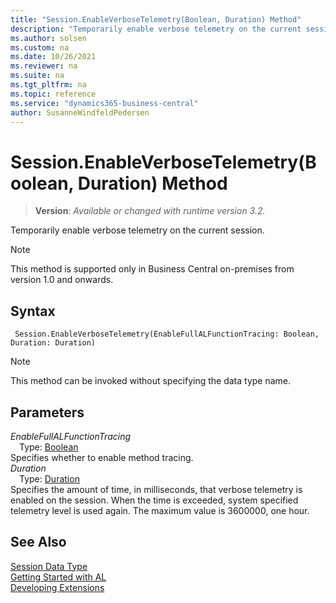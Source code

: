 ```yaml
---
title: "Session.EnableVerboseTelemetry(Boolean, Duration) Method"
description: "Temporarily enable verbose telemetry on the current session."
ms.author: solsen
ms.custom: na
ms.date: 10/26/2021
ms.reviewer: na
ms.suite: na
ms.tgt_pltfrm: na
ms.topic: reference
ms.service: "dynamics365-business-central"
author: SusanneWindfeldPedersen
---
```

[//]: # (START>DO_NOT_EDIT)
[//]: # (IMPORTANT:Do not edit any of the content between here and the END>DO_NOT_EDIT.)
[//]: # (Any modifications should be made in the .xml files in the ModernDev repo.)
# Session.EnableVerboseTelemetry(Boolean, Duration) Method
> **Version**: _Available or changed with runtime version 3.2._

Temporarily enable verbose telemetry on the current session.

> [!NOTE]
> This method is supported only in Business Central on-premises from version 1.0 and onwards.

## Syntax
```AL
 Session.EnableVerboseTelemetry(EnableFullALFunctionTracing: Boolean, Duration: Duration)
```
> [!NOTE]
> This method can be invoked without specifying the data type name.
## Parameters
*EnableFullALFunctionTracing*  
&emsp;Type: [Boolean](../boolean/boolean-data-type.md)  
Specifies whether to enable method tracing.  
*Duration*  
&emsp;Type: [Duration](../duration/duration-data-type.md)  
Specifies the amount of time, in milliseconds, that verbose telemetry is enabled on the session. When the time is exceeded, system specified telemetry level is used again. The maximum value is 3600000, one hour.  



[//]: # (IMPORTANT: END>DO_NOT_EDIT)
## See Also
[Session Data Type](session-data-type.md)  
[Getting Started with AL](../../devenv-get-started.md)  
[Developing Extensions](../../devenv-dev-overview.md)  